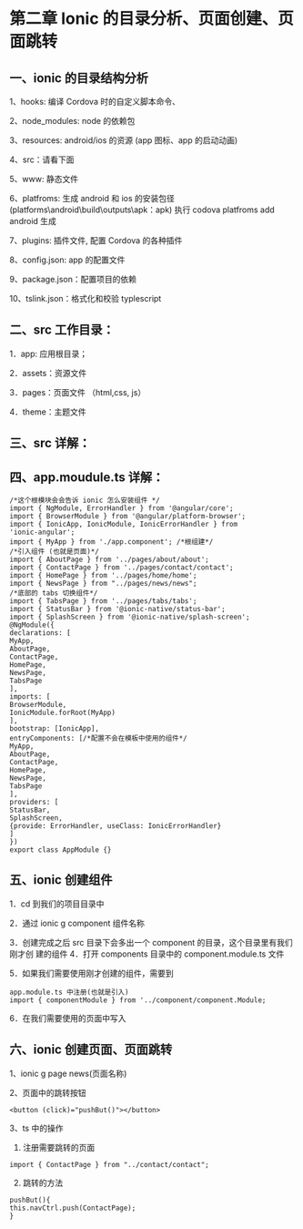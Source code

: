 # 第二章 lonic 的目录分析、页面创建、页面跳转
## 一、ionic 的目录结构分析
1、hooks: 编译 Cordova 时的自定义脚本命令、

2、node_modules: node 的依赖包

3、resources: android/ios 的资源 (app 图标、app 的启动动画)

4、src：请看下面

5、www: 静态文件

6、platfroms: 生成 android 和 ios 的安装包径 (platforms\android\build\outputs\apk：apk)
执行 codova platfroms add android 生成

7、plugins: 插件文件, 配置 Cordova 的各种插件

8、config.json: app 的配置文件

9、package.json：配置项目的依赖

10、tslink.json：格式化和校验 typlescript
## 二、src 工作目录：
1．app: 应用根目录；

2．assets：资源文件

3．pages：页面文件 （html,css, js）

4．theme：主题文件
## 三、src 详解：
## 四、app.moudule.ts 详解：
```
/*这个根模块会会告诉 ionic 怎么安装组件 */
import { NgModule, ErrorHandler } from '@angular/core';
import { BrowserModule } from '@angular/platform-browser';
import { IonicApp, IonicModule, IonicErrorHandler } from
'ionic-angular';
import { MyApp } from './app.component'; /*根组建*/
/*引入组件 (也就是页面)*/
import { AboutPage } from '../pages/about/about';
import { ContactPage } from '../pages/contact/contact';
import { HomePage } from '../pages/home/home';
import { NewsPage } from "../pages/news/news";
/*底部的 tabs 切换组件*/
import { TabsPage } from '../pages/tabs/tabs';
import { StatusBar } from '@ionic-native/status-bar';
import { SplashScreen } from '@ionic-native/splash-screen';
@NgModule({
declarations: [
MyApp,
AboutPage,
ContactPage,
HomePage,
NewsPage,
TabsPage
],
imports: [
BrowserModule,
IonicModule.forRoot(MyApp)
],
bootstrap: [IonicApp],
entryComponents: [/*配置不会在模板中使用的组件*/
MyApp,
AboutPage,
ContactPage,
HomePage,
NewsPage,
TabsPage
],
providers: [
StatusBar,
SplashScreen,
{provide: ErrorHandler, useClass: IonicErrorHandler}
]
})
export class AppModule {}
```
## 五、ionic 创建组件
1．cd 到我们的项目目录中

2．通过 ionic g component 组件名称

3．创建完成之后 src 目录下会多出一个 component 的目录，这个目录里有我们刚才创
建的组件
4．打开 components 目录中的 component.module.ts 文件

5．如果我们需要使用刚才创建的组件，需要到 
```
app.module.ts 中注册(也就是引入)
import { componentModule } from '../component/component.Module;
```
6．在我们需要使用的页面中写入
<action></action>
## 六、ionic 创建页面、页面跳转
1、ionic g page news(页面名称)

2、页面中的跳转按钮

```
<button (click)="pushBut()"></button>
```
3、ts 中的操作

1. 注册需要跳转的页面
```
import { ContactPage } from "../contact/contact";
```
2. 跳转的方法
```
pushBut(){
this.navCtrl.push(ContactPage);
}
```